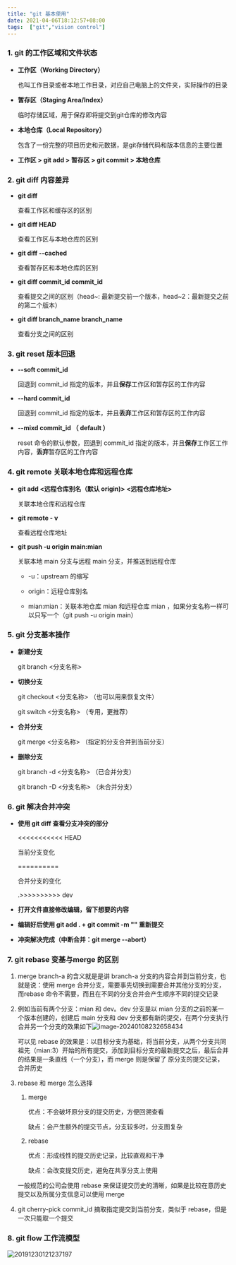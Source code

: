 ```yaml
---
title: "git 基本使用"
date: 2021-04-06T18:12:57+08:00
tags:  ["git","vision control"]
---
```




### 1. git 的工作区域和文件状态

+ **工作区（Working Directory）**

  也叫工作目录或者本地工作目录，对应自己电脑上的文件夹，实际操作的目录 

+ **暂存区（Staging Area/Index）**

  临时存储区域，用于保存即将提交到git仓库的修改内容

+ **本地仓库（Local Repository）**

  包含了一份完整的项目历史和元数据，是git存储代码和版本信息的主要位置

+ **工作区   >   git add   >   暂存区   >   git commit  >  本地仓库**



### 2. git diff 内容差异

+ **git diff** 

  查看工作区和缓存区的区别

+ **git diff HEAD** 

  查看工作区与本地仓库的区别

+ **git diff --cached** 

  查看暂存区和本地仓库的区别

+ **git diff  commit_id  commit_id** 

  查看提交之间的区别（head~: 最新提交前一个版本，head~2：最新提交之前的第二个版本）

+ **git diff  branch_name  branch_name**  

  查看分支之间的区别



### 3. git reset 版本回退

+ **--soft  commit_id**

  回退到 commit_id 指定的版本，并且**保存**工作区和暂存区的工作内容

+ **--hard  commit_id**

  回退到 commit_id 指定的版本，并且**丢弃**工作区和暂存区的工作内容

+ **--mixd  commit_id （ default ）**

  reset 命令的默认参数，回退到 commit_id 指定的版本，并且**保存**工作区工作内容，**丢弃**暂存区的工作内容 



### 4. git remote 关联本地仓库和远程仓库

+ **git add <远程仓库别名（默认 origin)>  <远程仓库地址>**

  关联本地仓库和远程仓库

+ **git remote - v**

  查看远程仓库地址

+ **git push -u origin main:mian**

  关联本地 main 分支与远程 main 分支，并推送到远程仓库

  + -u：upstream 的缩写
  + origin：远程仓库别名

  + mian:mian：关联本地仓库 mian 和远程仓库 mian ，如果分支名称一样可以只写一个（git push -u origin main）



### 5. git 分支基本操作

+ **新建分支**

  git branch <分支名称>

+ **切换分支**

  git checkout <分支名称>  （也可以用来恢复文件）

  git switch <分支名称> （专用，更推荐）

+ **合并分支**

  git merge <分支名称>  （指定的分支合并到当前分支）

+ **删除分支**

  git branch -d <分支名称>  （已合并分支）

  git branch -D <分支名称>  （未合并分支）



### 6. git 解决合并冲突

+ **使用 git diff 查看分支冲突的部分**

  <<<<<<<<<<< HEAD

  当前分支变化

  ==========

  合并分支的变化

  .>>>>>>>>>> dev

+ **打开文件直接修改编辑，留下想要的内容**

+ **编辑好后使用 git add . + git commit -m "" 重新提交**

+ **冲突解决完成（中断合并：git merge --abort）**



### 7. git rebase 变基与merge 的区别

1. merge branch-a 的含义就是是讲 branch-a 分支的内容合并到当前分支，也就是说：使用 merge 合并分支，需要事先切换到需要合并其他分支的分支，而rebase 命令不需要，而且在不同的分支合并会产生顺序不同的提交记录

2. 例如当前有两个分支：mian 和 dev。dev 分支是以   mian 分支的之前的某一个版本创建的，创建后 main  分支和 dev 分支都有新的提交，在两个分支执行合并另一个分支的效果如下![image-20240108232658434](https://cloud.compassak.top/s/8e5JKBJtbLd5E65/preview)

   可以见 rebase 的效果是：以目标分支为基础，将当前分支，从两个分支共同祖先（mian:3）开始的所有提交，添加到目标分支的最新提交之后，最后合并的结果是一条直线（一个分支），而 merge 则是保留了 原分支的提交记录，合并历史

3. rebase 和 merge 怎么选择

   1. merge

      优点：不会破坏原分支的提交历史，方便回溯查看

      缺点：会产生额外的提交节点，分支较多时，分支图复杂

   2. rebase

      优点：形成线性的提交历史记录，比较直观和干净

      缺点：会改变提交历史，避免在共享分支上使用

   一般规范的公司会使用 rebase 来保证提交历史的清晰，如果是比较在意历史提交以及所属分支信息可以使用 merge

4. git cherry-pick commit_id 摘取指定提交到当前分支，类似于 rebase，但是一次只能取一个提交



### 8. git flow 工作流模型

![20191230121237197](https://cloud.compassak.top/s/AybCJZ5DKRMb4DM/preview)